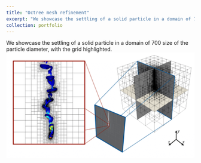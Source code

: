 ```yaml
---
title: "Octree mesh refinement"
excerpt: "We showcase the settling of a solid particle in a domain of 700 size of the particle diameter, with the grid highlighted. <br/><img src='/images/Mesh_octree.png'  width='800'>"
collection: portfolio
---
```

We showcase the settling of a solid particle in a domain of 700 size of the particle diameter, with the grid highlighted.
![Editing a markdown file for a talk](/images/Mesh_octree.png)
